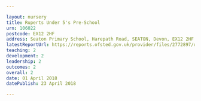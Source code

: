 ```yaml
---

layout: nursery
title: Ruperts Under 5's Pre-School
urn: 106022
postcode: EX12 2HF
address: Seaton Primary School, Harepath Road, SEATON, Devon, EX12 2HF
latestReportUrl: https://reports.ofsted.gov.uk/provider/files/2772897/urn/106022.pdf
teaching: 2
development: 2
leadership: 2
outcomes: 2
overall: 2
date: 01 April 2018 
datePublish: 23 April 2018

---
```

